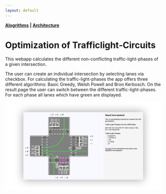 ```yaml
---
layout: default
---
```


**[Alogrithms](./algorithms.html)** **&#124;** **[Architecture](./architecture.html)**

# Optimization of Trafficlight-Circuits

This webapp calculates the different non-conflicting traffic-light-phases of a given intersection.

The user can create an individual intersection by selecting lanes via checkbox.
For calculating the traffic-light-phases the app offers three different algorithms:
Basic Greedy, Welsh Powell and Bron Kerbosch.
On the result page the user can switch between the different traffic-light-phases.
For each phase all lanes which have green are displayed.

![startscreen](images/startscreen.png)